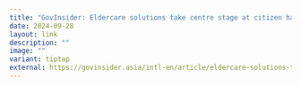 ```yaml
---
title: "GovInsider: Eldercare solutions take centre stage at citizen hackathon"
date: 2024-09-28
layout: link
description: ""
image: ""
variant: tiptap
external: https://govinsider.asia/intl-en/article/eldercare-solutions-take-centre-stage-at-citizen-hackathon
---
```

